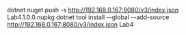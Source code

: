 dotnet nuget push -s http://192.168.0.167:8080/v3/index.json Lab4.1.0.0.nupkg dotnet tool install --global --add-source http://192.168.0.167:8080/v3/index.json Lab4
